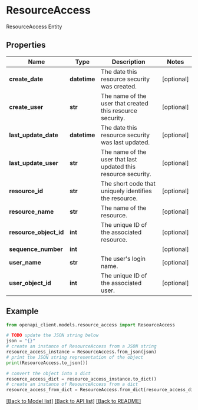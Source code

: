 # ResourceAccess

ResourceAccess Entity

## Properties

Name | Type | Description | Notes
------------ | ------------- | ------------- | -------------
**create_date** | **datetime** | The date this resource security was created. | [optional] 
**create_user** | **str** | The name of the user that created this resource security. | [optional] 
**last_update_date** | **datetime** | The date this resource security was last updated. | [optional] 
**last_update_user** | **str** | The name of the user that last updated this resource security. | [optional] 
**resource_id** | **str** | The short code that uniquely identifies the resource. | [optional] 
**resource_name** | **str** | The name of the resource. | [optional] 
**resource_object_id** | **int** | The unique ID of the associated resource. | [optional] 
**sequence_number** | **int** |  | [optional] 
**user_name** | **str** | The user&#39;s login name. | [optional] 
**user_object_id** | **int** | The unique ID of the associated user. | [optional] 

## Example

```python
from openapi_client.models.resource_access import ResourceAccess

# TODO update the JSON string below
json = "{}"
# create an instance of ResourceAccess from a JSON string
resource_access_instance = ResourceAccess.from_json(json)
# print the JSON string representation of the object
print(ResourceAccess.to_json())

# convert the object into a dict
resource_access_dict = resource_access_instance.to_dict()
# create an instance of ResourceAccess from a dict
resource_access_from_dict = ResourceAccess.from_dict(resource_access_dict)
```
[[Back to Model list]](../README.md#documentation-for-models) [[Back to API list]](../README.md#documentation-for-api-endpoints) [[Back to README]](../README.md)


